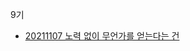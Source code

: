 9기
- [20211107 노력 없이 무언가를 얻는다는 건](https://velog.io/@yellowish/%EB%85%B8%EB%A0%A5-%EC%97%86%EC%9D%B4-%EB%AC%B4%EC%96%B8%EA%B0%80%EB%A5%BC-%EC%96%BB%EB%8A%94%EB%8B%A4%EB%8A%94-%EA%B1%B4)